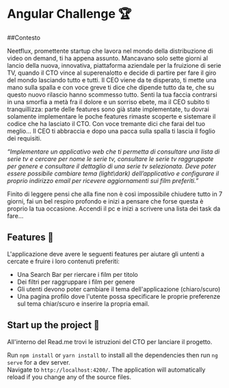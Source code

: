 # Angular Challenge :trophy:
##Contesto <br />

Neetflux, promettente startup che lavora nel mondo della distribuzione di video on demand, ti ha appena assunto.
Mancavano solo sette giorni al lancio della nuova, innovativa, piattaforma aziendale per la fruizione di serie TV, quando il CTO vince al superenalotto e decide di partire per fare il giro del mondo lasciando tutto e tutti.
Il CEO viene da te disperato, ti mette una mano sulla spalla e con voce greve ti dice che dipende tutto da te, che su questo nuovo rilascio hanno scommesso tutto.
Senti la tua faccia contrarsi in una smorfia a metà fra il dolore e un sorriso ebete, ma il CEO subito ti tranquillizza: parte delle features sono già state implementate, tu dovrai solamente implementare le poche features rimaste scoperte e sistemare il codice che ha lasciato il CTO.
Con voce tremante dici che farai del tuo meglio… Il CEO ti abbraccia e dopo una pacca sulla spalla ti lascia il foglio dei requisiti.

*“Implementare un applicativo web che ti permetta di consultare una lista di serie tv e cercare per nome le serie tv, consultare le serie tv raggruppate per genere e consultare il dettaglio di una serie tv selezionata.
Deve poter essere possibile cambiare tema (light\dark) dell’applicativo e configurare il proprio indirizzo email per ricevere aggiornamenti sui film preferiti.”*

Finito di leggere pensi che alla fine non è così impossibile chiudere tutto in 7 giorni, fai un bel respiro profondo e inizi a pensare che forse questa è proprio la tua occasione. Accendi il pc e inizi a scrivere una lista dei task da fare...
## Features :memo:
L'applicazione deve avere le seguenti features per aiutare gli untenti a cercate e fruire i loro contenuti preferiti:

- Una Search Bar per riercare i film per titolo
- Dei filtri per raggruppare i film per genere
- Gli utenti devono poter cambiare il tema dell'applicazione (chiaro/scuro) 
- Una pagina profilo dove l'utente possa specificare le proprie preferenze sul tema chiar/scuro e inserire la propria email.

## Start up the project :rocket:
All'interno del Read.me trovi le istruzioni del CTO per lanciare il progetto.

Run `npm install` or `yarn install` to install all the dependencies then run `ng serve` for a dev server. <br />
Navigate to `http://localhost:4200/`. The application will automatically reload if you change any of the source files.

